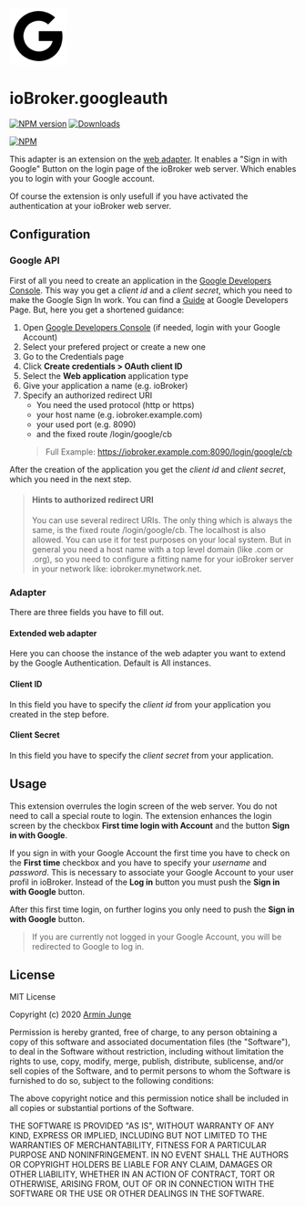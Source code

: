 <img src="admin/logo-google.svg" alt="Logo" width="100" height="100">

# ioBroker.googleauth

[![NPM version](http://img.shields.io/npm/v/iobroker.googleauth.svg)](https://www.npmjs.com/package/iobroker.googleauth)
[![Downloads](https://img.shields.io/npm/dm/iobroker.googleauth.svg)](https://www.npmjs.com/package/iobroker.googleauth)

[![NPM](https://nodei.co/npm/iobroker.googleauth.png?downloads=true)](https://nodei.co/npm/iobroker.googleauth/)

This adapter is an extension on the [web adapter](https://github.com/ioBroker/ioBroker.web). 
It enables a "Sign in with Google" Button on the login page of the ioBroker web server.
Which enables you to login with your Google account.

Of course the extension is only usefull if you have activated the authentication at your ioBroker web server.

## Configuration

### Google API

First of all you need to create an application in the [Google Developers Console](https://console.developers.google.com/).
This way you get a *client id* and a *client secret*, which you need to make the Google Sign In work.
You can find a [Guide](https://developers.google.com/identity/protocols/oauth2/web-server) at Google Developers Page.
But, here you get a shortened guidance:
1. Open [Google Developers Console](https://console.developers.google.com/) (if needed, login with your Google Account)
2. Select your prefered project or create a new one
3. Go to the Credentials page
4. Click **Create credentials > OAuth client ID**
5. Select the **Web application** application type
6. Give your application a name (e.g. ioBroker)
7. Specify an authorized redirect URI
   * You need the used protocol (http or https)
   * your host name (e.g. iobroker.example.com)
   * your used port (e.g. 8090)
   * and the fixed route /login/google/cb
   > Full Example: https://iobroker.example.com:8090/login/google/cb

After the creation of the application you get the *client id* and *client secret*, which you need in the next step.

> #### Hints to authorized redirect URI
> You can use several redirect URIs. The only thing which is always the same, is the fixed route /login/google/cb.
> The localhost is also allowed. You can use it for test purposes on your local system.
> But in general you need a host name with a top level domain (like .com or .org), so you need to configure a fitting name for your ioBroker server in your network like: iobroker.mynetwork.net.

### Adapter

There are three fields you have to fill out.

#### Extended web adapter

Here you can choose the instance of the web adapter you want to extend by the Google Authentication.
Default is All instances.

#### Client ID

In this field you have to specify the *client id* from your application you created in the step before.

#### Client Secret

In this field you have to specify the *client secret* from your application.

## Usage

This extension overrules the login screen of the web server. You do not need to call a special route to login.
The extension enhances the login screen by the checkbox **First time login with Account** and the button
**Sign in with Google**.

If you sign in with your Google Account the first time you have to check on the **First time** checkbox and
you have to specify your *username* and *password*. This is necessary to associate your Google Account to your
user profil in ioBroker. Instead of the **Log in** button you must push the **Sign in with Google** button.

After this first time login, on further logins you only need to push the **Sign in with Google** button.

> If you are currently not logged in your Google Account, you will be redirected to Google to log in.

## License
MIT License

Copyright (c) 2020 [Armin Junge](mailto:armin.junge.81@gmail.com)

Permission is hereby granted, free of charge, to any person obtaining a copy
of this software and associated documentation files (the "Software"), to deal
in the Software without restriction, including without limitation the rights
to use, copy, modify, merge, publish, distribute, sublicense, and/or sell
copies of the Software, and to permit persons to whom the Software is
furnished to do so, subject to the following conditions:

The above copyright notice and this permission notice shall be included in all
copies or substantial portions of the Software.

THE SOFTWARE IS PROVIDED "AS IS", WITHOUT WARRANTY OF ANY KIND, EXPRESS OR
IMPLIED, INCLUDING BUT NOT LIMITED TO THE WARRANTIES OF MERCHANTABILITY,
FITNESS FOR A PARTICULAR PURPOSE AND NONINFRINGEMENT. IN NO EVENT SHALL THE
AUTHORS OR COPYRIGHT HOLDERS BE LIABLE FOR ANY CLAIM, DAMAGES OR OTHER
LIABILITY, WHETHER IN AN ACTION OF CONTRACT, TORT OR OTHERWISE, ARISING FROM,
OUT OF OR IN CONNECTION WITH THE SOFTWARE OR THE USE OR OTHER DEALINGS IN THE
SOFTWARE.